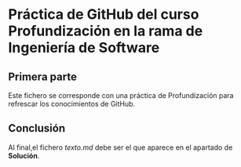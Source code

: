 # Práctica de GitHub del curso Profundización en la rama de Ingeniería de Software

## Primera parte

Este fichero se corresponde con una práctica de Profundización para refrescar los conocimientos de GitHub.

## Conclusión

Al final,el fichero *texto.md* debe ser el que aparece en el apartado de **Solución**.
